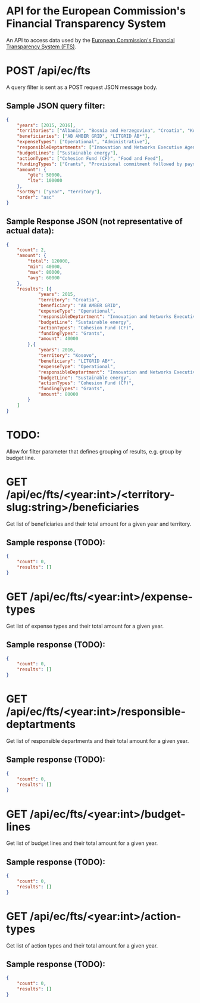 # API for the European Commission's Financial Transparency System 
An API to access data used by the [European Commission's Financial Transparency System (FTS)](http://ec.europa.eu/budget/fts/index_en.htm).

# POST /api/ec/fts

A query filter is sent as a POST request JSON message body.

## Sample JSON query filter:
```json
{
	"years": [2015, 2016],
	"territories": ["Albania", "Bosnia and Herzegovina", "Croatia", "Kosovo", "Macedonia", "Montenegro", "Serbia"],
	"beneficiaries": ["AB AMBER GRID", "LITGRID AB*"],
	"expenseTypes": ["Operational", "Administrative"],
	"responsibleDeptartments": ["Innovation and Networks Executive Agency"],
	"budgetLines": ["Sustainable energy"],
	"actionTypes": ["Cohesion Fund (CF)", "Food and Feed"],
	"fundingTypes": ["Grants", "Provisional commitment followed by payment"],
	"amount": {
		"gte": 50000,
		"lte": 100000
	},
	"sortBy": ["year", "territory"],
	"order": "asc"
}
```

## Sample Response JSON (not representative of actual data):
```json
{
	"count": 2,
	"amount": {
		"total": 120000,
		"min": 40000,
		"max": 80000,
		"avg": 60000
	},
	"results": [{
			"years": 2015,
			"territory": "Croatia",
			"beneficiary": "AB AMBER GRID",
			"expenseType": "Operational",
			"responsibleDeptartment": "Innovation and Networks Executive Agency",
			"budgetLine": "Sustainable energy",
			"actionTypes": "Cohesion Fund (CF)",
			"fundingTypes": "Grants",
			"amount": 40000
		},{
			"years": 2016,
			"territory": "Kosovo",
			"beneficiary": "LITGRID AB*",
			"expenseType": "Operational",
			"responsibleDeptartment": "Innovation and Networks Executive Agency",
			"budgetLine": "Sustainable energy",
			"actionTypes": "Cohesion Fund (CF)",
			"fundingTypes": "Grants",
			"amount": 80000
		}
	]
}
```


# TODO:
Allow for filter parameter that defines grouping of results, e.g. group by budget line.

# GET /api/ec/fts/&lt;year:int&gt;/&lt;territory-slug:string&gt;/beneficiaries

Get list of beneficiaries and their total amount for a given year and territory.

## Sample response (TODO):
```json
{
	"count": 0,
	"results": []  
}
```

# GET /api/ec/fts/&lt;year:int&gt;/expense-types

Get list of expense types and their total amount for a given year.

## Sample response (TODO):
```json
{
	"count": 0,
	"results": []  
}
```

# GET /api/ec/fts/&lt;year:int&gt;/responsible-deptartments

Get list of responsible departments and their total amount for a given year.

## Sample response (TODO):
```json
{
	"count": 0,
	"results": []  
}
```

# GET /api/ec/fts/&lt;year:int&gt;/budget-lines

Get list of budget lines and their total amount for a given year.

## Sample response (TODO):
```json
{
	"count": 0,
	"results": []  
}
```

# GET /api/ec/fts/&lt;year:int&gt;/action-types

Get list of action types and their total amount for a given year.

## Sample response (TODO):
```json
{
	"count": 0,
	"results": []  
}
```
